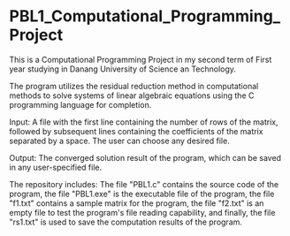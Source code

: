 # PBL1_Computational_Programming_Project
This is a Computational Programming Project in my second term of First year studying in Danang University of Science an Technology.

The program utilizes the residual reduction method in computational methods to solve systems of linear algebraic equations using the C programming language for completion.

Input: A file with the first line containing the number of rows of the matrix, followed by subsequent lines containing the coefficients of the matrix separated by a space. The user can choose any desired file.

Output: The converged solution result of the program, which can be saved in any user-specified file.

The repository includes: The file "PBL1.c" contains the source code of the program, the file "PBL1.exe" is the executable file of the program, the file "f1.txt" contains a sample matrix for the program, the file "f2.txt" is an empty file to test the program's file reading capability, and finally, the file "rs1.txt" is used to save the computation results of the program.
